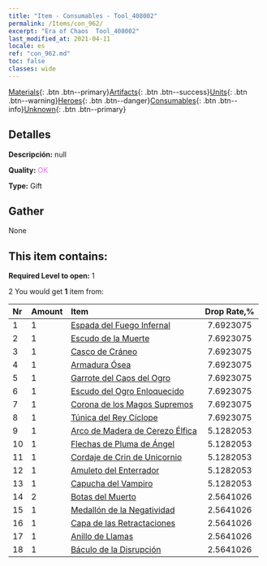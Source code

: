 ```yaml
---
title: "Item - Consumables - Tool_408002"
permalink: /Items/con_962/
excerpt: "Era of Chaos  Tool_408002"
last_modified_at: 2021-04-11
locale: es
ref: "con_962.md"
toc: false
classes: wide
---
```

 [Materials](/es/Items/){: .btn .btn--primary}[Artifacts](/es/Items/Artifacts/){: .btn .btn--success}[Units](/es/Items/Units/){: .btn .btn--warning}[Heroes](/es/Items/Heroes/){: .btn .btn--danger}[Consumables](/es/Items/Consumables/){: .btn .btn--info}[Unknown](/es/Items/Unknown/){: .btn .btn--primary}

## Detalles
 **Descripción:** null

 **Quality:** <span style="color: #DA70D6">OK</span>

 **Type:** Gift

## Gather

  None

## This item contains:

 **Required Level to open:** 1

 2 You would get **1** item  from:

  | Nr | Amount |     Item    | Drop Rate,% |
  |:---|:-------|:------------|:---------:|
  | 1 | 1 | [Espada del Fuego Infernal](/es/Items/art_121/) | 7.6923075 | 
  | 2 | 1 | [Escudo de la Muerte](/es/Items/art_122/) | 7.6923075 | 
  | 3 | 1 | [Casco de Cráneo](/es/Items/art_123/) | 7.6923075 | 
  | 4 | 1 | [Armadura Ósea](/es/Items/art_124/) | 7.6923075 | 
  | 5 | 1 | [Garrote del Caos del Ogro](/es/Items/art_125/) | 7.6923075 | 
  | 6 | 1 | [Escudo del Ogro Enloquecido](/es/Items/art_126/) | 7.6923075 | 
  | 7 | 1 | [Corona de los Magos Supremos](/es/Items/art_127/) | 7.6923075 | 
  | 8 | 1 | [Túnica del Rey Cíclope](/es/Items/art_128/) | 7.6923075 | 
  | 9 | 1 | [Arco de Madera de Cerezo Élfica](/es/Items/art_103/) | 5.1282053 | 
  | 10 | 1 | [Flechas de Pluma de Ángel](/es/Items/art_104/) | 5.1282053 | 
  | 11 | 1 | [Cordaje de Crin de Unicornio](/es/Items/art_105/) | 5.1282053 | 
  | 12 | 1 | [Amuleto del Enterrador](/es/Items/art_129/) | 5.1282053 | 
  | 13 | 1 | [Capucha del Vampiro](/es/Items/art_130/) | 5.1282053 | 
  | 14 | 2 | [Botas del Muerto](/es/Items/art_131/) | 2.5641026 | 
  | 15 | 1 | [Medallón de la Negatividad](/es/Items/art_136/) | 2.5641026 | 
  | 16 | 1 | [Capa de las Retractaciones](/es/Items/art_137/) | 2.5641026 | 
  | 17 | 1 | [Anillo de Llamas](/es/Items/art_138/) | 2.5641026 | 
  | 18 | 1 | [Báculo de la Disrupción](/es/Items/art_139/) | 2.5641026 | 
